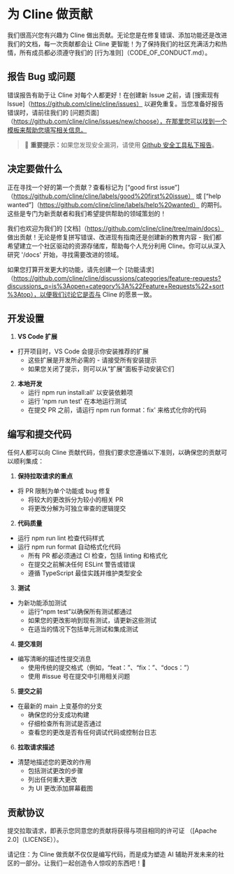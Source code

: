 # 为 Cline 做贡献

我们很高兴您有兴趣为 Cline 做出贡献。无论您是在修复错误、添加功能还是改进我们的文档，每一次贡献都会让 Cline 更智能！为了保持我们的社区充满活力和热情，所有成员都必须遵守我们的 [行为准则]（CODE_OF_CONDUCT.md）。

## 报告 Bug 或问题

错误报告有助于让 Cline 对每个人都更好！在创建新 Issue 之前，请 [搜索现有 Issue]（https://github.com/cline/cline/issues） 以避免重复。当您准备好报告错误时，请前往我们的 [问题页面]（https://github.com/cline/cline/issues/new/choose），在那里您可以找到一个模板来帮助您填写相关信息。

<blockquote class='warning-note'>
     🔐 <b>重要提示：</b>如果您发现安全漏洞，请使用 <a href=“https://github.com/cline/cline/security/advisories/new”>Github 安全工具私下报告</a>。
</blockquote>

## 决定要做什么
正在寻找一个好的第一个贡献？查看标记为 [“good first issue”]（https://github.com/cline/cline/labels/good%20first%20issue） 或 [“help wanted”]（https://github.com/cline/cline/labels/help%20wanted） 的期刊。这些是专门为新贡献者和我们希望提供帮助的领域策划的！

我们也欢迎为我们的 [文档]（https://github.com/cline/cline/tree/main/docs） 做出贡献！无论是修复拼写错误、改进现有指南还是创建新的教育内容 - 我们都希望建立一个社区驱动的资源存储库，帮助每个人充分利用 Cline。你可以从深入研究 '/docs' 开始，寻找需要改进的领域。

如果您打算开发更大的功能，请先创建一个 [功能请求]（https://github.com/cline/cline/discussions/categories/feature-requests?discussions_q=is%3Aopen+category%3A%22Feature+Requests%22+sort%3Atop），以便我们讨论它是否与 Cline 的愿景一致。
## 开发设置

1. **VS Code 扩展**

- 打开项目时，VS Code 会提示你安装推荐的扩展
    - 这些扩展是开发所必需的 - 请接受所有安装提示
    - 如果您关闭了提示，则可以从“扩展”面板手动安装它们

2. **本地开发**
    - 运行 npm run install:all' 以安装依赖项
    - 运行 'npm run test' 在本地运行测试
    - 在提交 PR 之前，请运行 npm run format：fix' 来格式化你的代码

## 编写和提交代码

任何人都可以向 Cline 贡献代码，但我们要求您遵循以下准则，以确保您的贡献可以顺利集成：

1. **保持拉取请求的重点**

- 将 PR 限制为单个功能或 bug 修复
    - 将较大的更改拆分为较小的相关 PR
    - 将更改分解为可独立审查的逻辑提交

2. **代码质量**

- 运行 npm run lint 检查代码样式
- 运行 npm run format 自动格式化代码
    - 所有 PR 都必须通过 CI 检查，包括 linting 和格式化
    - 在提交之前解决任何 ESLint 警告或错误
    - 遵循 TypeScript 最佳实践并维护类型安全

3. **测试**

- 为新功能添加测试
    - 运行“npm test”以确保所有测试都通过
    - 如果您的更改影响到现有测试，请更新这些测试
    - 在适当的情况下包括单元测试和集成测试

4. **提交准则**

- 编写清晰的描述性提交消息
    - 使用传统的提交格式（例如，“feat：”、“fix：”、“docs：”）
    - 使用 #issue 号在提交中引用相关问题

5. **提交之前**

- 在最新的 main 上变基你的分支
    - 确保您的分支成功构建
    - 仔细检查所有测试是否通过
    - 查看您的更改是否有任何调试代码或控制台日志

6. **拉取请求描述**
- 清楚地描述您的更改的作用
    - 包括测试更改的步骤
    - 列出任何重大更改
    - 为 UI 更改添加屏幕截图

## 贡献协议

提交拉取请求，即表示您同意您的贡献将获得与项目相同的许可证 （[Apache 2.0]（LICENSE））。

请记住：为 Cline 做贡献不仅仅是编写代码，而是成为塑造 AI 辅助开发未来的社区的一部分。让我们一起创造令人惊叹的东西吧！🚀